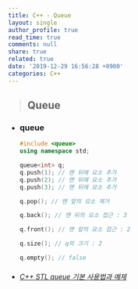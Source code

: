 ```yaml
---
title: C++ - Queue
layout: single
author_profile: true
read_time: true
comments: null
share: true
related: true
date: '2019-12-29 16:56:28 +0900'
categories: C++
---
```


> ## Queue

* ### queue
	```c++
	#include <queue>
	using namespace std;
	
	queue<int> q;
	q.push(1); // 맨 뒤에 요소 추가
	q.push(2); // 맨 뒤에 요소 추가
	q.push(3); // 맨 뒤에 요소 추가

	q.pop(); // 맨 앞의 요소 제거 

	q.back(); // 맨 뒤의 요소 접근 : 3
	
	q.front(); // 맨 앞의 요소 접근 : 2

	q.size(); // q의 크기 : 2
	
	q.empty(); // false
	```
	
* ###### [C++ STL queue 기본 사용법과 예제]

[C++ STL queue 기본 사용법과 예제]: https://twpower.github.io/76-how-to-use-queue-in-cpp